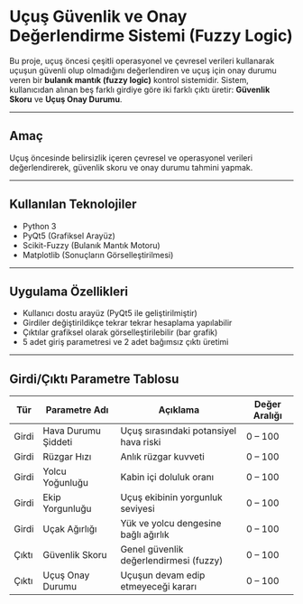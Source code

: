 #  Uçuş Güvenlik ve Onay Değerlendirme Sistemi (Fuzzy Logic)

Bu proje, uçuş öncesi çeşitli operasyonel ve çevresel verileri kullanarak uçuşun güvenli olup olmadığını değerlendiren ve uçuş için onay durumu veren bir **bulanık mantık (fuzzy logic)** kontrol sistemidir. Sistem, kullanıcıdan alınan beş farklı girdiye göre iki farklı çıktı üretir: **Güvenlik Skoru** ve **Uçuş Onay Durumu**.

---

##  Amaç

Uçuş öncesinde belirsizlik içeren çevresel ve operasyonel verileri değerlendirerek, güvenlik skoru ve onay durumu tahmini yapmak.

---

##  Kullanılan Teknolojiler

- Python 3
- PyQt5 (Grafiksel Arayüz)
- Scikit-Fuzzy (Bulanık Mantık Motoru)
- Matplotlib (Sonuçların Görselleştirilmesi)

---

##  Uygulama Özellikleri

-  Kullanıcı dostu arayüz (PyQt5 ile geliştirilmiştir)
-  Girdiler değiştirildikçe tekrar tekrar hesaplama yapılabilir
-  Çıktılar grafiksel olarak görselleştirilebilir (bar grafik)
-  5 adet giriş parametresi ve 2 adet bağımsız çıktı üretimi

---

##  Girdi/Çıktı Parametre Tablosu

| Tür     | Parametre Adı           | Açıklama                                 | Değer Aralığı |
|---------|--------------------------|-------------------------------------------|---------------|
| Girdi   | Hava Durumu Şiddeti      | Uçuş sırasındaki potansiyel hava riski   | 0 – 100       |
| Girdi   | Rüzgar Hızı              | Anlık rüzgar kuvveti                     | 0 – 100       |
| Girdi   | Yolcu Yoğunluğu          | Kabin içi doluluk oranı                  | 0 – 100       |
| Girdi   | Ekip Yorgunluğu          | Uçuş ekibinin yorgunluk seviyesi         | 0 – 100       |
| Girdi   | Uçak Ağırlığı            | Yük ve yolcu dengesine bağlı ağırlık     | 0 – 100       |
| Çıktı   | Güvenlik Skoru           | Genel güvenlik değerlendirmesi (fuzzy)   | 0 – 100       |
| Çıktı   | Uçuş Onay Durumu         | Uçuşun devam edip etmeyeceği kararı      | 0 – 100       |

